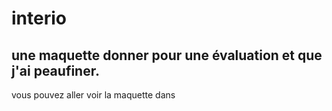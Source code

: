 # interio
## une maquette donner pour une évaluation et que j'ai peaufiner. 
vous pouvez aller voir la maquette dans 
